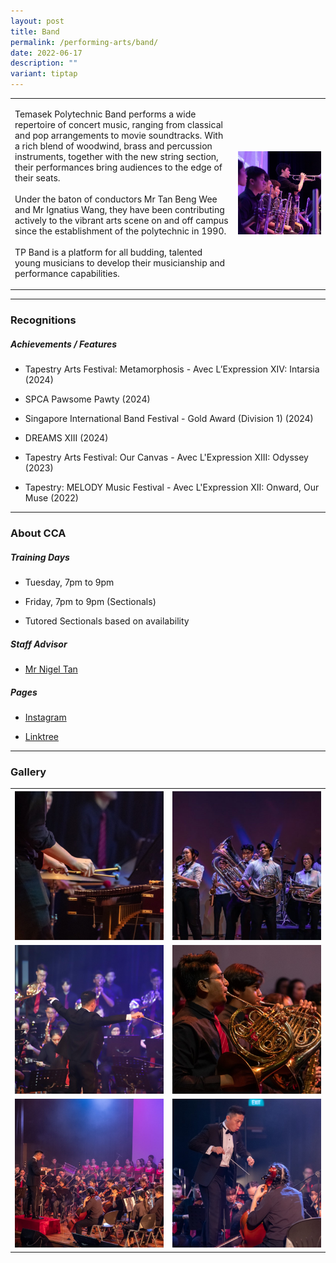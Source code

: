 ```yaml
---
layout: post
title: Band
permalink: /performing-arts/band/
date: 2022-06-17
description: ""
variant: tiptap
---
```

<table style="minWidth: 50px">
<colgroup>
<col>
<col>
</colgroup>
<tbody>
<tr>
<td rowspan="1" colspan="1">
<p>Temasek Polytechnic Band performs a wide repertoire of concert music,
ranging from classical and pop arrangements to movie soundtracks. With
a rich blend of woodwind, brass and percussion instruments, together with
the new string section, their performances bring audiences to the edge
of their seats.
<br>
<br>Under the baton of conductors Mr Tan Beng Wee and Mr Ignatius Wang, they
have been contributing actively to the vibrant arts scene on and off campus
since the establishment of the polytechnic in 1990.
<br>
<br>TP Band is a platform for all budding, talented young musicians to develop
their musicianship and performance capabilities.</p>
</td>
<td rowspan="1" colspan="1">
<div class="isomer-image-wrapper">
<img style="width: 100%" height="auto" width="100%" alt="" src="/images/Arts/Band/Band.jpg">
</div>
</td>
</tr>
</tbody>
</table>
<hr>
<h3>Recognitions</h3>
<h5>Achievements / Features</h5>
<ul data-tight="true" class="tight">
<li>
<p>Tapestry Arts Festival: Metamorphosis - Avec L’Expression XIV: Intarsia
(2024)</p>
</li>
<li>
<p>SPCA Pawsome Pawty (2024)</p>
</li>
<li>
<p>Singapore International Band Festival - Gold Award (Division 1) (2024)</p>
</li>
<li>
<p>DREAMS XIII (2024)</p>
</li>
<li>
<p>Tapestry Arts Festival: Our Canvas - Avec L'Expression XIII: Odyssey (2023)</p>
</li>
<li>
<p>Tapestry: MELODY Music Festival - Avec L'Expression XII: Onward, Our Muse
(2022)</p>
</li>
</ul>
<hr>
<h3>About CCA</h3>
<h5>Training Days</h5>
<ul data-tight="true" class="tight">
<li>
<p>Tuesday, 7pm to 9pm</p>
</li>
<li>
<p>Friday, 7pm to 9pm (Sectionals)</p>
</li>
<li>
<p>Tutored Sectionals based on availability</p>
</li>
</ul>
<h5>Staff Advisor</h5>
<ul data-tight="true" class="tight">
<li>
<p><a href="mailto:nigel_tan@tp.edu.sg" rel="noopener noreferrer nofollow" target="_blank">Mr Nigel Tan</a>
</p>
</li>
</ul>
<h5>Pages</h5>
<ul data-tight="true" class="tight">
<li>
<p><a href="https://www.instagram.com/temasekpolyband" rel="noopener noreferrer nofollow" target="_blank">Instagram</a>
</p>
</li>
<li>
<p><a href="https://linktr.ee/TemasekPolyBand" rel="noopener noreferrer nofollow" target="_blank">Linktree</a>
</p>
</li>
</ul>
<hr>
<h3>Gallery</h3>
<table style="minWidth: 50px">
<colgroup>
<col>
<col>
</colgroup>
<tbody>
<tr>
<th rowspan="1" colspan="1">
<div class="isomer-image-wrapper">
<img style="width: 100%" height="auto" width="100%" alt="" src="/images/Arts/Band/Band_pic_1.jpg">
</div>
</th>
<th rowspan="1" colspan="1">
<div class="isomer-image-wrapper">
<img style="width: 100%" height="auto" width="100%" alt="" src="/images/Arts/Band/Band_pic_2.jpg">
</div>
</th>
</tr>
<tr>
<td rowspan="1" colspan="1">
<div class="isomer-image-wrapper">
<img style="width: 100%" height="auto" width="100%" alt="" src="/images/Arts/Band/Band_pic_3.jpg">
</div>
</td>
<td rowspan="1" colspan="1">
<div class="isomer-image-wrapper">
<img style="width: 100%" height="auto" width="100%" alt="" src="/images/Arts/Band/Band_pic_4.jpg">
</div>
</td>
</tr>
<tr>
<td rowspan="1" colspan="1">
<div class="isomer-image-wrapper">
<img style="width: 100%" height="auto" width="100%" alt="" src="/images/Arts/Band/Band_pic_5.jpg">
</div>
</td>
<td rowspan="1" colspan="1">
<div class="isomer-image-wrapper">
<img style="width: 100%" height="auto" width="100%" alt="" src="/images/Arts/Band/Band_pic_6.jpg">
</div>
</td>
</tr>
</tbody>
</table>
<p></p>